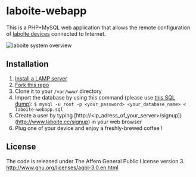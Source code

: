 laboite-webapp
==============

This is a PHP+MySQL web application that allows the remote configuration of [laboîte devices](https://github.com/bgaultier/laboite) connected to Internet.

![laboite system overview](https://raw.github.com/bgaultier/laboite-web-app/templates/images/overview_en_US.svg)

Installation
------------

1. [Install a LAMP server](http://wiki.debian.org/LaMp)
2. [Fork this repo](https://help.github.com/articles/fork-a-repo) 
3. Clone it to your `/var/www/` directory
4. Import the database by using this command (please use [this SQL dump](https://raw.github.com/bgaultier/laboite-webapp/master/laboite-webapp.sql)): `$ mysql -u root -p <your_password> <your_database_name> < laboite-webapp.sql`
5. Create a user by typing [http://<ip_adress_of_your_server>/signup])(http://www.laboite.cc/signup) in your web browser
6. Plug one of your device and enjoy a freshly-brewed coffee !

License
-------

The code is released under The Affero General Public License version 3.
http://www.gnu.org/licenses/agpl-3.0.en.html
